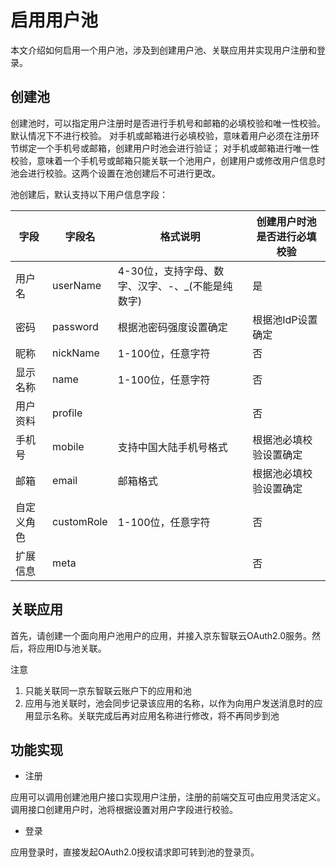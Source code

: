 # 启用用户池

本文介绍如何启用一个用户池，涉及到创建用户池、关联应用并实现用户注册和登录。

## 创建池

创建池时，可以指定用户注册时是否进行手机号和邮箱的必填校验和唯一性校验。默认情况下不进行校验。
对手机或邮箱进行必填校验，意味着用户必须在注册环节绑定一个手机号或邮箱，创建用户时池会进行验证；
对手机或邮箱进行唯一性校验，意味着一个手机号或邮箱只能关联一个池用户，创建用户或修改用户信息时池会进行校验。这两个设置在池创建后不可进行更改。

池创建后，默认支持以下用户信息字段：

| 字段 | 字段名 | 格式说明 | 创建用户时池是否进行必填校验 |
| ---- | ----- | --------- | -------------- |
| 用户名 | userName | 4-30位，支持字母、数字、汉字、-、_(不能是纯数字) | 是 |
| 密码 | password | 根据池密码强度设置确定 | 根据池IdP设置确定 |
| 昵称 | nickName | 1-100位，任意字符 | 否 |
| 显示名称 | name | 1-100位，任意字符 | 否 |
| 用户资料 | profile | | 否 |
| 手机号 | mobile | 支持中国大陆手机号格式 | 根据池必填校验设置确定 |
| 邮箱 | email | 邮箱格式 |  根据池必填校验设置确定 |
| 自定义角色 | customRole | 1-100位，任意字符 | 否 |
| 扩展信息 | meta | | 否 |

## 关联应用

首先，请创建一个面向用户池用户的应用，并接入京东智联云OAuth2.0服务。然后，将应用ID与池关联。

注意
1. 只能关联同一京东智联云账户下的应用和池
2. 应用与池关联时，池会同步记录该应用的名称，以作为向用户发送消息时的应用显示名称。关联完成后再对应用名称进行修改，将不再同步到池

## 功能实现

* 注册

应用可以调用创建池用户接口实现用户注册，注册的前端交互可由应用灵活定义。调用接口创建用户时，池将根据设置对用户字段进行校验。

* 登录

应用登录时，直接发起OAuth2.0授权请求即可转到池的登录页。
